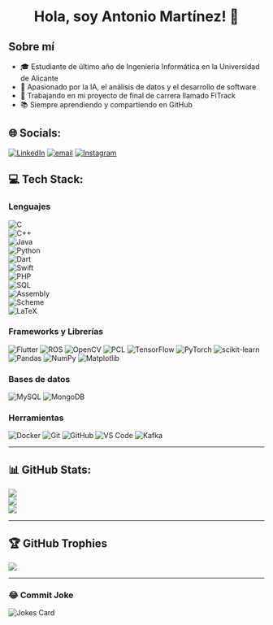 <div align="center">
  <h1>
    Hola, soy Antonio Martínez! 👋
  </h1>
</div>

## Sobre mí

- 🎓 Estudiante de último año de Ingeniería Informática en la Universidad de Alicante  
- 🤖 Apasionado por la IA, el análisis de datos y el desarrollo de software  
- 🚀 Trabajando en mi proyecto de final de carrera llamado FiTrack
- 📚 Siempre aprendiendo y compartiendo en GitHub  

## 🌐 Socials:
[![LinkedIn](https://img.shields.io/badge/LinkedIn-%230077B5.svg?logo=linkedin&logoColor=white)]([https://linkedin.com/in/](https://www.linkedin.com/in/antonio-martínez-santa-67653027a)) 
[![email](https://img.shields.io/badge/Email-D14836?logo=gmail&logoColor=white)](mailto:antoniomartiinez03@gmail.com) 
[![Instagram](https://img.shields.io/badge/Instagram-%23E4405F.svg?logo=Instagram&logoColor=white)](https://instagram.com/aantoniooms__) 

## 💻 Tech Stack:

### Lenguajes
![C](https://img.shields.io/badge/c-%2300599C.svg?style=flat&logo=c&logoColor=white)  
![C++](https://img.shields.io/badge/c++-%2300599C.svg?style=flat&logo=c%2B%2B&logoColor=white)  
![Java](https://img.shields.io/badge/java-%23ED8B00.svg?style=flat&logo=openjdk&logoColor=white)  
![Python](https://img.shields.io/badge/python-3670A0?style=flat&logo=python&logoColor=ffdd54)  
![Dart](https://img.shields.io/badge/dart-%230175C2.svg?style=flat&logo=dart&logoColor=white)  
![Swift](https://img.shields.io/badge/swift-F05138?style=flat&logo=swift&logoColor=white)  
![PHP](https://img.shields.io/badge/php-%23777BB4.svg?style=flat&logo=php&logoColor=white)  
![SQL](https://img.shields.io/badge/sql-%23025E8C.svg?style=flat&logo=database&logoColor=white)  
![Assembly](https://img.shields.io/badge/assembly-525252.svg?style=flat&logo=cpu&logoColor=white)  
![Scheme](https://img.shields.io/badge/scheme-%23c6538c.svg?style=flat&logo=racket&logoColor=white)  
![LaTeX](https://img.shields.io/badge/latex-%23008080.svg?style=flat&logo=latex&logoColor=white)  

### Frameworks y Librerías
![Flutter](https://img.shields.io/badge/Flutter-%2302569B.svg?style=flat&logo=flutter&logoColor=white) 
![ROS](https://img.shields.io/badge/ROS-%230A0FF9.svg?style=flat&logo=ros&logoColor=white) 
![OpenCV](https://img.shields.io/badge/opencv-%23white.svg?style=flat&logo=opencv&logoColor=black) 
![PCL](https://img.shields.io/badge/PCL-00599C?style=flat&logo=pointcloud&logoColor=white) 
![TensorFlow](https://img.shields.io/badge/TensorFlow-%23FF6F00.svg?style=flat&logo=TensorFlow&logoColor=white) 
![PyTorch](https://img.shields.io/badge/PyTorch-%23EE4C2C.svg?style=flat&logo=PyTorch&logoColor=white) 
![scikit-learn](https://img.shields.io/badge/scikit--learn-%23F7931E.svg?style=flat&logo=scikit-learn&logoColor=white) 
![Pandas](https://img.shields.io/badge/pandas-%23150458.svg?style=flat&logo=pandas&logoColor=white) 
![NumPy](https://img.shields.io/badge/numpy-%23013243.svg?style=flat&logo=numpy&logoColor=white) 
![Matplotlib](https://img.shields.io/badge/Matplotlib-%23ffffff.svg?style=flat&logo=Matplotlib&logoColor=black) 

### Bases de datos
![MySQL](https://img.shields.io/badge/mysql-4479A1.svg?style=flat&logo=mysql&logoColor=white) 
![MongoDB](https://img.shields.io/badge/MongoDB-%234ea94b.svg?style=flat&logo=mongodb&logoColor=white) 

### Herramientas
![Docker](https://img.shields.io/badge/docker-%230db7ed.svg?style=flat&logo=docker&logoColor=white) 
![Git](https://img.shields.io/badge/git-%23F05033.svg?style=flat&logo=git&logoColor=white) 
![GitHub](https://img.shields.io/badge/github-%23121011.svg?style=flat&logo=github&logoColor=white) 
![VS Code](https://img.shields.io/badge/VSCode-0078d7.svg?style=flat&logo=visual-studio-code&logoColor=white)
![Kafka](https://img.shields.io/badge/kafka-231F20.svg?style=flat&logo=apachekafka&logoColor=white)

---

## 📊 GitHub Stats:
![](https://github-readme-stats.vercel.app/api?username=Toge0x&theme=dark&hide_border=false&include_all_commits=false&count_private=false)<br/>
![](https://nirzak-streak-stats.vercel.app/?user=Toge0x&theme=dark&hide_border=false)<br/>
![](https://github-readme-stats.vercel.app/api/top-langs/?username=Toge0x&theme=dark&hide_border=false&include_all_commits=false&count_private=false&layout=compact)

---

## 🏆 GitHub Trophies
![](https://github-profile-trophy.vercel.app/?username=Toge0x&theme=radical&no-frame=false&no-bg=true&margin-w=4)

---

### 😂 Commit Joke
![Jokes Card](https://readme-jokes.vercel.app/api?theme=radical)



